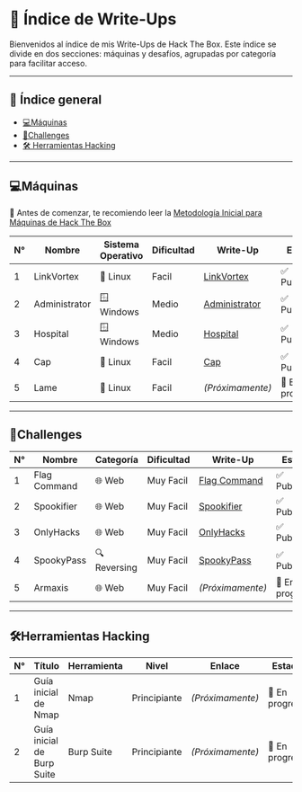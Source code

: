 # 📂 Índice de Write-Ups

Bienvenidos al índice de mis Write-Ups de Hack The Box. 
Este índice se divide en dos secciones: máquinas y desafíos, agrupadas por categoría para facilitar acceso.

---

## 📑 Índice general
- [💻Máquinas](#máquinas)
- [🧩Challenges](#challenges)
- [🛠️ Herramientas Hacking](#%EF%B8%8Fherramientas-hacking)

---

## 💻Máquinas

📌 Antes de comenzar, te recomiendo leer la [Metodología Inicial para Máquinas de Hack The Box](https://medium.com/@jpablo13/metodolog%C3%ADa-inicial-para-m%C3%A1quinas-de-hack-the-box-16620d22c0a2)

| N° | Nombre       | Sistema Operativo  | Dificultad | Write-Up                                                                                                       | Estado               |
|----|--------------|--------------------|------------|----------------------------------------------------------------------------------------------------------------|----------------------|
| 1  | LinkVortex   | 🐧 Linux           | Facil     | [LinkVortex](https://medium.com/@pablo13villalobos/hack-the-box-machine-linkvortex-walkthrough-es-761f4ef0d36e)  | ✅ Publicado       |
| 2  | Administrator| 🪟 Windows         | Medio     | [Administrator](https://medium.com/@pablo13villalobos/hack-the-box-machine-administrator-walkthrough-es-c53794c9c05d)  | ✅ Publicado |
| 3  | Hospital     | 🪟 Windows         | Medio     | [Hospital](https://medium.com/@pablo13villalobos/hack-the-box-machine-hospital-walkthrough-es-541055f94cdf)         | ✅ Publicado    |
| 4  | Cap          | 🐧 Linux           | Facil     | [Cap](https://medium.com/@pablo13villalobos/hack-the-box-machine-cap-walkthrough-es-d382087fcaa2)                  |  ✅ Publicado    |
| 5  | Lame         | 🐧 Linux           | Facil     |    *(Próximamente)*                                                                                              |  🚧 En progreso    |

---

## 🧩Challenges

| N° | Nombre       | Categoría    | Dificultad | Write-Up                                                                                            | Estado                     |
|----|--------------|--------------|------------|-----------------------------------------------------------------------------------------------------|----------------------------|
| 1  | Flag Command | 🌐 Web       | Muy Facil  | [Flag Command](https://medium.com/@pablo13villalobos/hack-the-box-flag-command-walkthrough-es-4c4e26521d61) |    ✅ Publicado   |
| 2  | Spookifier   | 🌐 Web       | Muy Facil  | [Spookifier](https://medium.com/@pablo13villalobos/hack-the-box-spookifier-walkthrough-es-6c1fef95d1fe) |    ✅ Publicado       |
| 3  | OnlyHacks    | 🌐 Web       | Muy Facil  | [OnlyHacks](https://medium.com/@pablo13villalobos/hack-the-box-challenge-onlyhacks-walkthrough-es-b33ba8154703) | ✅ Published  |
| 4  | SpookyPass   | 🔍 Reversing | Muy Facil  | [SpookyPass](https://medium.com/@pablo13villalobos/hack-the-box-challenge-spooky-passwalkthrough-es-a9562d00a6cb)| ✅ Publishe  |
| 5  | Armaxis      | 🌐 Web       | Muy Facil  |   *(Próximamente)*                                                                                    |   🚧 En progreso        |

---

## 🛠️Herramientas Hacking

| N° | Título                     | Herramienta  | Nivel        | Enlace                                                                                               | Estado         |
|----|----------------------------|--------------|--------------|------------------------------------------------------------------------------------------------------|----------------|
| 1  | Guía inicial de Nmap       | Nmap         | Principiante |    *(Próximamente)*                                                                              |   🚧 En progreso   |
| 2  | Guía inicial de Burp Suite | Burp Suite   | Principiante |    *(Próximamente)*                                                                              |   🚧 En progreso   |
